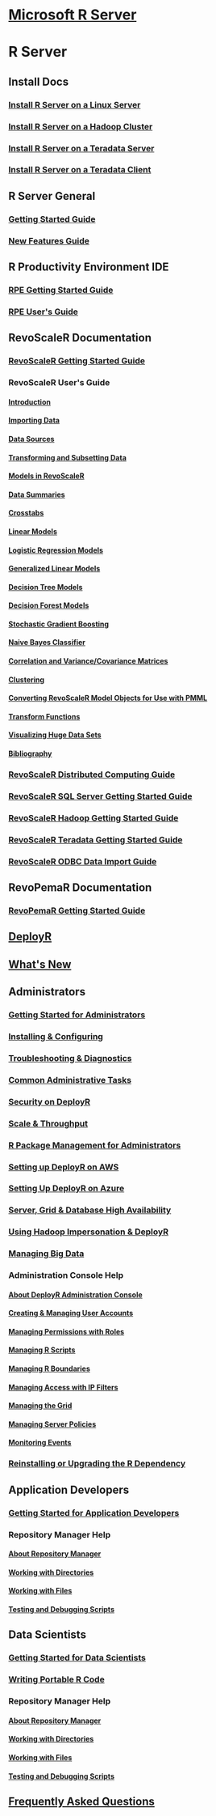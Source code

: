 # [Microsoft R Server](index.md)
# R Server
## Install Docs
### [Install R Server on a Linux Server](rserver/rserver-install-linux-server.md)
### [Install R Server on a Hadoop Cluster](rserver/rserver-install-hadoop.md)
### [Install R Server on a Teradata Server](rserver/rserver-install-teradata-server.md)
### [Install R Server on a Teradata Client](rserver/rserver-install-teradata-client.md)
## R Server General
### [Getting Started Guide](rserver/rserver-getting-started.md)
### [New Features Guide](rserver/rserver-new-features.md)
## R Productivity Environment IDE
### [RPE Getting Started Guide](rserver/RevoRPE_Getting_Started.md)
### [RPE User's Guide](rserver/RevoRPE_Users_Guide.md)
## RevoScaleR Documentation
### [RevoScaleR Getting Started Guide](rserver/rserver-scaler-getting-started.md)
### RevoScaleR User's Guide
#### [Introduction](rserver/rserver-scaler-user-guide-1-introduction.md)
#### [Importing Data](rserver/rserver-scaler-user-guide-2-data-import.md)
#### [Data Sources](rserver/rserver-scaler-user-guide-3-data-source.md)
#### [Transforming and Subsetting Data](rserver/rserver-scaler-user-guide-4-data-transform.md)
#### [Models in RevoScaleR](rserver/rserver-scaler-user-guide-5-models.md)
#### [Data Summaries](rserver/rserver-scaler-user-guide-6-data-summaries.md)
#### [Crosstabs](rserver/rserver-scaler-user-guide-7-crosstabs.md)
#### [Linear Models](rserver/rserver-scaler-user-guide-8-linear-model.md)
#### [Logistic Regression Models](rserver/rserver-scaler-user-guide-9-logistic-regression.md)
#### [Generalized Linear Models](rserver/rserver-scaler-user-guide-10-generalized-linear-model.md)
#### [Decision Tree Models](rserver/rserver-scaler-user-guide-11-decision-tree.md)
#### [Decision Forest Models](rserver/rserver-scaler-user-guide-12-decision-forest.md)
#### [Stochastic Gradient Boosting](rserver/rserver-scaler-user-guide-13-boosting.md)
#### [Naive Bayes Classifier](rserver/rserver-scaler-user-guide-14-naive-bayes.md)
#### [Correlation and Variance/Covariance Matrices](rserver/rserver-scaler-user-guide-15-covcor.md)
#### [Clustering](rserver/rserver-scaler-user-guide-16-cluster.md)
#### [Converting RevoScaleR Model Objects for Use with PMML](rserver/rserver-scaler-user-guide-17-pmml.md)
#### [Transform Functions](rserver/rserver-scaler-user-guide-18-transform-functions.md)
#### [Visualizing Huge Data Sets](rserver/rserver-scaler-user-guide-19-visualize-huge-data-sets.md)
#### [Bibliography](rserver/rserver-scaler-user-guide-20-bibliography.md)
### [RevoScaleR Distributed Computing Guide](rserver/rserver-scaler-distributed-computing.md)
### [RevoScaleR SQL Server Getting Started Guide](rserver/rserver-scaler-sql-server-getting-started.md)
### [RevoScaleR Hadoop Getting Started Guide](rserver/rserver-scaler-hadoop-getting-started.md)
### [RevoScaleR Teradata Getting Started Guide](rserver/rserver-scaler-teradata-getting-started.md)
### [RevoScaleR ODBC Data Import Guide](rserver/rserver-scaler-odbc.md)
## RevoPemaR Documentation
### [RevoPemaR Getting Started Guide](rserver/rserver-pemar-getting-started.md)
## [DeployR](deployr/8.0/deployr-about.md)
## [What's New](deployr/8.0/deployr-whats-new.md)
## Administrators
### [Getting Started for Administrators](deployr/8.0/deployr-administrator-getting-started.md)
### [Installing & Configuring](deployr/8.0/deployr-installing-configuring.md)
### [Troubleshooting & Diagnostics](deployr/8.0/deployr-admin-diagnostics-troubleshooting.md)
### [Common Administrative Tasks](deployr/8.0/deployr-common-administration-tasks.md)
### [Security on DeployR](deployr/8.0/deployr-admin-security.md)
### [Scale & Throughput](deployr/8.0/deployr-admin-scale-and-throughput.md)
### [R Package Management for Administrators](deployr/8.0/deployr-admin-r-package-management.md)
### [Setting up DeployR on AWS](deployr/8.0/deployr-admin-configure-for-aws.md)
### [Setting Up DeployR on Azure](deployr/8.0/deployr-admin-configure-for-azure.md)
### [Server, Grid & Database High Availability](deployr/8.0/deployr-admin-configure-high-availability.md)
### [Using Hadoop Impersonation & DeployR](deployr/8.0/deployr-admin-hadoop-impersonation.md)
### [Managing Big Data](deployr/8.0/deployr-admin-manage-big-data.md)
### Administration Console Help
#### [About DeployR Administration Console](deployr/8.0/deployr-admin-console/deployr-admin-console-about.md)
#### [Creating & Managing User Accounts](deployr/8.0/deployr-admin-console/deployr-admin-console-user-accounts.md)
#### [Managing Permissions with Roles](deployr/8.0/deployr-admin-console/deployr-admin-console-permissions-with-roles.md)
#### [Managing R Scripts](deployr/8.0/deployr-admin-console/deployr-admin-console-managing-r-scripts.md)
#### [Managing R Boundaries](deployr/8.0/deployr-admin-console/deployr-admin-managing-r-boundaries.md)
#### [Managing Access with IP Filters](deployr/8.0/deployr-admin-console/deployr-admin-managing-access-with-ip-filters.md)
#### [Managing the Grid](deployr/8.0/deployr-admin-console/deployr-admin-managing-the-grid.md)
#### [Managing Server Policies](deployr/8.0/deployr-admin-console/deployr-admin-managing-server-policies.md)
#### [Monitoring Events](deployr/8.0/deployr-admin-console/deployr-admin-monitoring-events.md)
### [Reinstalling or Upgrading the R Dependency ](deployr/8.0/deployr-admin-configure-reinstall-r.md)
## Application Developers
### [Getting Started for Application Developers](deployr/8.0/deployr-application-developer-getting-started.md)
### Repository Manager Help
#### [About Repository Manager](deployr/8.0/deployr-repository-manager/deployr-repository-manager-about.md)
#### [Working with Directories](deployr/8.0/deployr-repository-manager/deployr-repository-manager-directories.md)
#### [Working with Files](deployr/8.0/deployr-repository-manager/deployr-repository-manager-files.md)
#### [Testing and Debugging Scripts](deployr/8.0/deployr-repository-manager/deployr-repository-manager-testing-debugging-scripts.md)
## Data Scientists
### [Getting Started for Data Scientists](deployr/8.0/deployr-data-scientist-getting-started.md)
### [Writing Portable R Code](deployr/8.0/deployr-data-scientist-write-portable-r-code.md)
### Repository Manager Help
#### [About Repository Manager](deployr/8.0/deployr-repository-manager/deployr-repository-manager-about.md)
#### [Working with Directories](deployr/8.0/deployr-repository-manager/deployr-repository-manager-directories.md)
#### [Working with Files](deployr/8.0/deployr-repository-manager/deployr-repository-manager-files.md)
#### [Testing and Debugging Scripts](deployr/8.0/deployr-repository-manager/deployr-repository-manager-testing-debugging-scripts.md)
## [Frequently Asked Questions](deployr/8.0/deployr-faq.md)

